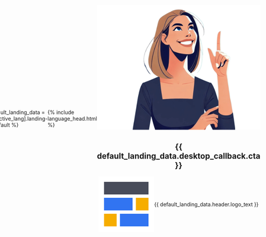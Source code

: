 ```yaml
---
layout: compress
permalink: desktop_callback.html
---
```


{% assign default_landing_data = site.data[site.active_lang].landing-workspace-default %}
<html lang="{{ site.active_lang }}">
<head>
    <meta charset="UTF-8">
    <meta name="viewport" content="width=device-width, initial-scale=1.0">
    <meta http-equiv="Content-Language" content="{{site.active_lang}}">
    <title>{{ default_landing_data.desktop_callback.title }}</title>
    <link rel="stylesheet" href="/styles/styles.css">
    <link rel="stylesheet" href="/styles/styles-windows.css">
    <style>
        body {
            display: flex;
            justify-content: center;
            align-items: center;
            height: 100vh;
            margin: 0;
            background-color: var(--background);
        }
        .card {
            background: var(--surface);
            box-shadow: var(--shadow-lg);
            border-radius: var(--radius-md);
            padding: var(--spacing-lg);
            text-align: center;
            max-width: 465px;
            width: 100%;
        }
        .illustration img {
            max-width: 100%;
            height: auto;
            margin-bottom: var(--spacing-md);
        }
        .card p {
            color: var(--text-primary);
            opacity: 0.8;
            margin-bottom: var(--spacing-sm);
            line-height: 1.6;
        }
        .card a {
            color: var(--primary-color);
            text-decoration: none;
            transition: color var(--transition-fast);
        }
        .card a:hover {
            color: var(--primary-hover);
        }
        .logo {
            display: flex;
            justify-content: center;
            align-items: center;
            margin-top: var(--spacing-md);
        }
        .issue {
            display: none;
        }
    </style>
    {% include language_head.html %}
</head>
<body>
    <div class="card">
        <div class="illustration">
            <img src="/images/look_up.png" alt="Look Up">
        </div>
        <h2>{{ default_landing_data.desktop_callback.cta }}</h2>
        <p class="issue">{{ default_landing_data.desktop_callback.success }}</p>
        <p class="issue">{{ default_landing_data.desktop_callback.issue }} <a id="redirectLink" href="#" onclick="redirectToDesktop()">{{ default_landing_data.desktop_callback.click }}</a></p>
        <div class="logo"><img src="/images/logo.png" alt="Ingantt Logo" class="logo-img"> <span class="logo-text">{{ default_landing_data.header.logo_text }}</span></div>
        <button id="theme-toggle" style="display: none;">
            <i class="fa-sun"></i>
        </button>
    </div>
    <script type="text/javascript">
        let appLinkUrl = '';
        
        function redirectToDesktop() {
          if (appLinkUrl === '') {
            const appLinkScheme = "ingantt";
            const appLinkAuthority = "ingantt";
            appLinkUrl = `${appLinkScheme}://${appLinkAuthority}/callback${window.location.search}`;
            const linkElement = document.getElementById('redirectLink');
            if (linkElement) {
              linkElement.href = appLinkUrl;
              linkElement.removeAttribute('onclick');
            }
          }
          setTimeout(() => {
            window.location.href = appLinkUrl;
          }, 100);
          return false;
        }
        
        window.onload = redirectToDesktop;
        </script>
    <script>
        document.addEventListener('DOMContentLoaded', function() {
            setTimeout(function() {
                var issueElement = document.querySelectorAll('.issue');
                if (issueElement) {
                    issueElement.forEach(t => t.style.display = 'block');
                }
            }, 7000);
        });
    </script>
    <script src="/js/main.js"></script>
</body>
</html>